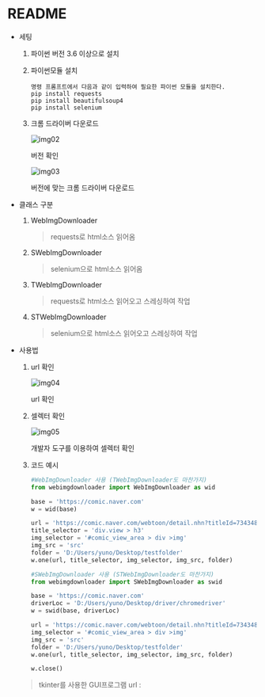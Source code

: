 # README

* 세팅
	1. 파이썬 버전 3.6 이상으로 설치

	2. 파이썬모듈 설치
		```text
		명령 프롬프트에서 다음과 같이 입력하여 필요한 파이썬 모듈을 설치한다.
		pip install requests
		pip install beautifulsoup4
		pip install selenium
		```
		
	3. 크롬 드라이버 다운로드

	   ![img02][link02]

	   [link02]:./img/02.png
	   
	   버전 확인

	   

	   ![img03][link03]

	   [link03]:./img/03.png
	   
	   버전에 맞는 크롬 드라이버 다운로드

* 클래스 구분
	1. WebImgDownloader
		
		> requests로 html소스 읽어옴
	2. SWebImgDownloader
		
		> selenium으로 html소스 읽어옴
		
	3. TWebImgDownloader 
	
		> requests로 html소스 읽어오고 스레싱하여 작업
		
	4. STWebImgDownloader
	
		> selenium으로 html소스 읽어오고 스레싱하여 작업
	
* 사용법
	1. url 확인

		![img04][link04]
		
		[link04]:./img/04.png
		
		url 확인
		
		
		
	2. 셀렉터 확인
		
		![img05][link05]
		
		[link05]:./img/05.png
		
		개발자 도구를 이용하여 셀렉터 확인
		
		
		
	3. 코드 예시

		```python
		#WebImgDownloader 사용 (TWebImgDownloader도 마찬가지)
	   from webimgdownloader import WebImgDownloader as wid
	   
	   base = 'https://comic.naver.com'
	   w = wid(base)
	   
	   url = 'https://comic.naver.com/webtoon/detail.nhn?titleId=734348&no=1&weekday=thu'
	   title_selector = 'div.view > h3'
	   img_selector = '#comic_view_area > div >img'
	   img_src = 'src'
	   folder = 'D:/Users/yuno/Desktop/testfolder'
	   w.one(url, title_selector, img_selector, img_src, folder)
	   ```
	   ```python
	   #SWebImgDownloader 사용 (STWebImgDownloader도 마찬가지)
	   from webimgdownloader import SWebImgDownloader as swid
	   
	   base = 'https://comic.naver.com'
	   driverLoc = 'D:/Users/yuno/Desktop/driver/chromedriver'
	   w = swid(base, driverLoc)
	   
	   url = 'https://comic.naver.com/webtoon/detail.nhn?titleId=734348&no=1&weekday=thu'
	   img_selector = '#comic_view_area > div >img'
	   img_src = 'src'
	   folder = 'D:/Users/yuno/Desktop/testfolder'
	   w.one(url, title_selector, img_selector, img_src, folder)
	   
	   w.close()
	   ```
  
  > tkinter를 사용한 GUI프로그램 url : 
  
   
  
   
  
   
  



